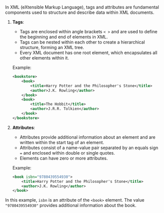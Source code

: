 In XML (eXtensible Markup Language), tags and attributes are fundamental components used to structure and describe data within XML documents.

1. **Tags**:
   - Tags are enclosed within angle brackets `< >` and are used to define the beginning and end of elements in XML.
   - Tags can be nested within each other to create a hierarchical structure, forming an XML tree.
   - Every XML document has one root element, which encapsulates all other elements within it.

   Example:
   ```xml
   <bookstore>
       <book>
           <title>Harry Potter and the Philosopher's Stone</title>
           <author>J.K. Rowling</author>
       </book>
       <book>
           <title>The Hobbit</title>
           <author>J.R.R. Tolkien</author>
       </book>
   </bookstore>
   ```

2. **Attributes**:
   - Attributes provide additional information about an element and are written within the start tag of an element.
   - Attributes consist of a name-value pair separated by an equals sign `=` and enclosed within double or single quotes.
   - Elements can have zero or more attributes.

   Example:
   ```xml
   <book isbn="9780439554930">
       <title>Harry Potter and the Philosopher's Stone</title>
       <author>J.K. Rowling</author>
   </book>
   ```

In this example, `isbn` is an attribute of the `<book>` element. The value `"9780439554930"` provides additional information about the book.